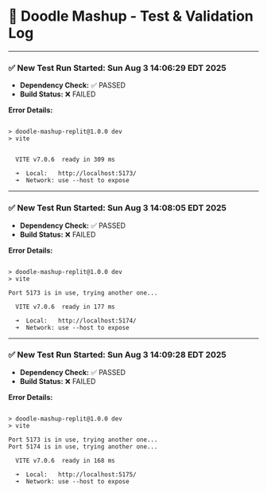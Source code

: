 # 🧪 Doodle Mashup - Test & Validation Log

---
### ✅ **New Test Run Started: Sun Aug  3 14:06:29 EDT 2025**

- **Dependency Check:** ✅ PASSED
- **Build Status:** ❌ FAILED

**Error Details:**
```

> doodle-mashup-replit@1.0.0 dev
> vite


  VITE v7.0.6  ready in 309 ms

  ➜  Local:   http://localhost:5173/
  ➜  Network: use --host to expose
```

---
### ✅ **New Test Run Started: Sun Aug  3 14:08:05 EDT 2025**

- **Dependency Check:** ✅ PASSED
- **Build Status:** ❌ FAILED

**Error Details:**
```

> doodle-mashup-replit@1.0.0 dev
> vite

Port 5173 is in use, trying another one...

  VITE v7.0.6  ready in 177 ms

  ➜  Local:   http://localhost:5174/
  ➜  Network: use --host to expose
```

---
### ✅ **New Test Run Started: Sun Aug  3 14:09:28 EDT 2025**

- **Dependency Check:** ✅ PASSED
- **Build Status:** ❌ FAILED

**Error Details:**
```

> doodle-mashup-replit@1.0.0 dev
> vite

Port 5173 is in use, trying another one...
Port 5174 is in use, trying another one...

  VITE v7.0.6  ready in 168 ms

  ➜  Local:   http://localhost:5175/
  ➜  Network: use --host to expose
```
